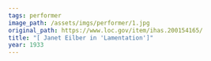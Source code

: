 ```yaml
---
tags: performer
image_path: /assets/imgs/performer/1.jpg
original_path: https://www.loc.gov/item/ihas.200154165/
title: "[ Janet Eilber in 'Lamentation']"
year: 1933
---
```



